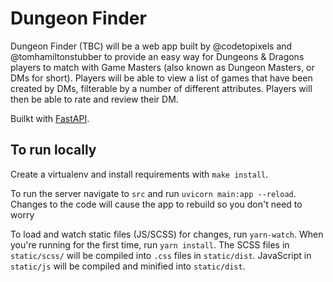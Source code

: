 # Dungeon Finder

Dungeon Finder (TBC) will be a web app built by @codetopixels and @tomhamiltonstubber to provide an easy way for 
Dungeons & Dragons players to match with Game Masters (also known as Dungeon Masters, or DMs for short). 
Players will be able to view a list of games that have been created by DMs, filterable by a number of 
different attributes. Players will then be able to rate and review their DM.

Builkt with [FastAPI](https://fastapi.tiangolo.com/).

## To run locally

Create a virtualenv and install requirements with `make install`.

To run the server navigate to `src` and run `uvicorn main:app --reload`. Changes to the code 
will cause the app to rebuild so you don't need to worry

To load and watch static files (JS/SCSS) for changes, run `yarn-watch`. When you're running for the first time, run 
`yarn install`. The SCSS files in `static/scss/` will be compiled into `.css` files in `static/dist`. JavaScript in `static/js` 
will be compiled and minified into `static/dist`.

